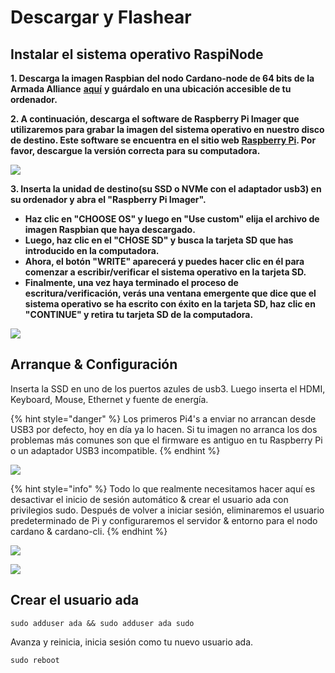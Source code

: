 # Descargar y Flashear

## Instalar el sistema operativo RaspiNode

**1. Descarga la imagen Raspbian del nodo Cardano-node de 64 bits de la Armada Alliance** [**aquí**](https://mainnet.adamantium.online/RasPi-Node.img.gz) **y guárdalo en una ubicación accesible de tu ordenador.**

**2. A continuación, descarga el software de Raspberry Pi Imager que utilizaremos para grabar la imagen del sistema operativo en nuestro disco de destino. Este software se encuentra en el sitio web** [**Raspberry Pi**](https://www.raspberrypi.org/software/)**. Por favor, descargue la versión correcta para su computadora.**

![](../../.gitbook/assets/screen-shot-2021-03-12-at-5.36.30-pm.png)

**3. Inserta la unidad de destino\(su SSD o NVMe con el adaptador usb3\) en su ordenador y abra el "Raspberry Pi Imager".**

* **Haz clic en "CHOOSE OS" y luego en "Use custom" elija el archivo de imagen Raspbian que haya descargado.**
* **Luego, haz clic en el "CHOSE SD" y busca la tarjeta SD que has introducido en la computadora.**
* **Ahora, el botón "WRITE" aparecerá y puedes hacer clic en él para comenzar a escribir/verificar el sistema operativo en la tarjeta SD.**
* **Finalmente, una vez haya terminado el proceso de escritura/verificación, verás una ventana emergente que dice que el sistema operativo se ha escrito con éxito en la tarjeta SD, haz clic en "CONTINUE" y retira tu tarjeta SD de la computadora.**

![](../../.gitbook/assets/image-2-.png)

## Arranque & Configuración

Inserta la SSD en uno de los puertos azules de usb3. Luego inserta el HDMI, Keyboard, Mouse, Ethernet y fuente de energía.

{% hint style="danger" %}
Los primeros Pi4's a enviar no arrancan desde USB3 por defecto, hoy en día ya lo hacen. Si tu imagen no arranca los dos problemas más comunes son que el firmware es antiguo en tu Raspberry Pi o un adaptador USB3 incompatible.
{% endhint %}

![](../../.gitbook/assets/pi4.jpeg)

{% hint style="info" %}
Todo lo que realmente necesitamos hacer aquí es desactivar el inicio de sesión automático & crear el usuario ada con privilegios sudo. Después de volver a iniciar sesión, eliminaremos el usuario predeterminado de Pi y configuraremos el servidor & entorno para el nodo cardano & cardano-cli.
{% endhint %}

![](../../.gitbook/assets/raspberrypi-configuration.png)

![](../../.gitbook/assets/disable-auto-login.png)

## Crear el usuario ada

```text
sudo adduser ada && sudo adduser ada sudo
```

Avanza y reinicia, inicia sesión como tu nuevo usuario ada.

```text
sudo reboot
```

